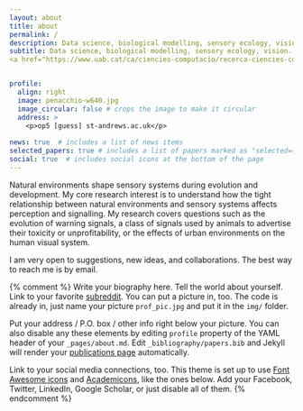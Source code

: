 ```yaml
---
layout: about
title: about
permalink: /
description: Data science, biological modelling, sensory ecology, vision.
subtitle: Data science, biological modelling, sensory ecology, vision.
<a href="https://www.uab.cat/ca/ciencies-computacio/recerca-ciencies-computacio">Universitat Autònoma de Barcelona, Computer Science Department</a> • <a target="_blank" href="https://www.st-andrews.ac.uk/psychology-neuroscience/">University of St Andrews, Psychology and Neuroscience</a>.


profile:
  align: right
  image: penacchio-w640.jpg
  image_circular: false # crops the image to make it circular
  address: >
    <p>op5 [guess] st-andrews.ac.uk</p>
    
news: true  # includes a list of news items
selected_papers: true # includes a list of papers marked as "selected={true}"
social: true  # includes social icons at the bottom of the page
---
```


Natural environments shape sensory systems during evolution and development. My core research interest is to understand how the tight relationship between natural environments and sensory systems affects perception and signalling. My research covers questions such as the evolution of warning signals, a class of signals used by animals to advertise their toxicity or unprofitability, or the effects of urban environments on the human visual system. 

I am very open to suggestions, new ideas, and collaborations. The best way to reach me is by email. 

{% comment %} 
Write your biography here. Tell the world about yourself. Link to your favorite [subreddit](http://reddit.com). You can put a picture in, too. The code is already in, just name your picture `prof_pic.jpg` and put it in the `img/` folder.

Put your address / P.O. box / other info right below your picture. You can also disable any these elements by editing `profile` property of the YAML header of your `_pages/about.md`. Edit `_bibliography/papers.bib` and Jekyll will render your [publications page](/al-folio/publications/) automatically.

Link to your social media connections, too. This theme is set up to use [Font Awesome icons](http://fortawesome.github.io/Font-Awesome/) and [Academicons](https://jpswalsh.github.io/academicons/), like the ones below. Add your Facebook, Twitter, LinkedIn, Google Scholar, or just disable all of them.
{% endcomment %} 
